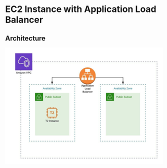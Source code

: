 # EC2 Instance with Application Load Balancer

## Architecture

![alt Architecture Diagram](https://raw.githubusercontent.com/dannybritto96/Terraform/master/aws-alb-ec2/arch.jpeg)
